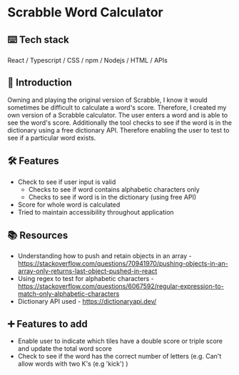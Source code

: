 # Scrabble Word Calculator

## ⌨️ Tech stack
React / Typescript / CSS / npm / Nodejs / HTML / APIs

## 🍼 Introduction
Owning and playing the original version of Scrabble, I know it would sometimes be difficult to calculate a word's score. Therefore, I created my own version of a Scrabble calculator. The user enters a word and is able to see the word's score. Additionally the tool checks to see if the word is in the dictionary using a free dictionary API. Therefore enabling the user to test to see if a particular word exists.

## 🛠️ Features
- Check to see if user input is valid
  - Checks to see if word contains alphabetic characters only
  - Checks to see if word is in the dictionary (using free API)
- Score for whole word is calculated
- Tried to maintain accessibility throughout application

## 📚 Resources
- Understanding how to push and retain objects in an array - https://stackoverflow.com/questions/70941970/pushing-objects-in-an-array-only-returns-last-object-pushed-in-react
- Using regex to test for alphabetic characters - https://stackoverflow.com/questions/6067592/regular-expression-to-match-only-alphabetic-characters
- Dictionary API used - https://dictionaryapi.dev/


## ➕ Features to add 
- Enable user to indicate which tiles have a double score or triple score and update the total word score 
- Check to see if the word has the correct number of letters (e.g. Can't allow words with two K's (e.g 'kick') )